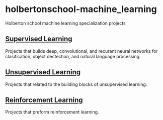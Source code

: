 # holbertonschool-machine_learning
Holberton school machine learning specialization projects

## [Supervised Learning](https://github.com/BenDoschGit/holbertonschool-machine_learning/tree/main/supervised_learning "Go to directory")

  Projects that builds deep, convolutional, and recurant neural networks for clasification, object dectection, and natural language processing.

## [Unsupervised Learning](https://github.com/BenDoschGit/holbertonschool-machine_learning/tree/main/unsupervised_learning "Go to directory")

  Projects that related to the building blocks of unsupervised learning.
  
## [Reinforcement Learning](https://github.com/BenDoschGit/holbertonschool-machine_learning/tree/main/reinforcement_learning "Go to directory")

  Projects that preform reinforcement learning.

